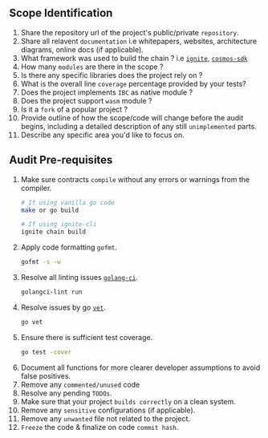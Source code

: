 ## Scope Identification
1. Share the repository url of the project's public/private `repository`.
2. Share all relavent `documentation` i.e whitepapers, websites, architecture diagrams, online docs (if applicable).
3. What framework was used to build the chain ? i.e [`ignite`](https://docs.ignite.com/), [`cosmos-sdk`](https://v1.cosmos.network/sdk)
4. How many `modules` are there in the scope ?
5. Is there any specific libraries does the project rely on ?
6.  What is the overall line `coverage` percentage provided by your tests?
7.  Does the project implements `IBC` as native module ?
8.  Does the project support `wasm` module ?
9.  Is it a `fork` of a popular project ?
10. Provide outline of how the scope/code will change before the audit begins, including a detailed description of any still `unimplemented` parts.
11. Describe any specific area you'd like to focus on.

## Audit Pre-requisites
1. Make sure contracts `compile` without any errors or warnings from the compiler.
   ```sh
   # If using vanilla go code
   make or go build
   
   # If using ignite-cli
   ignite chain build
   ```
2. Apply code formatting `gofmt`.
   ```sh
   gofmt -s -w
   ```
3. Resolve all linting issues [`golang-ci`](https://github.com/golangci/golangci-lint).
   ```sh
   golangci-lint run
   ```
4. Resolve issues by go [`vet`](https://pkg.go.dev/cmd/vet).
   ```sh
   go vet
   ```
5. Ensure there is sufficient test coverage.
   ```sh
   go test -cover
   ```
6. Document all functions for more clearer developer assumptions to avoid false positives.
7.  Remove any `commented/unused` code
8.  Resolve any pending `TODOs`.
9.  Make sure that your project `builds correctly` on a clean system.
10. Remove any `sensitive` configurations (if applicable).
11. Remove any `unwanted` file not related to the project.
12. `Freeze` the code & finalize on code `commit hash`.